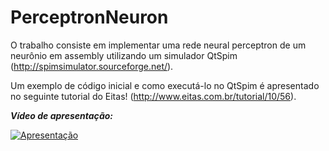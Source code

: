 # PerceptronNeuron

O trabalho consiste em implementar uma rede neural perceptron de um neurônio em assembly utilizando um simulador QtSpim (http://spimsimulator.sourceforge.net/).

Um exemplo de código inicial e como executá-lo no QtSpim é apresentado no seguinte tutorial do Eitas! (http://www.eitas.com.br/tutorial/10/56).


***Vídeo de apresentação:***

[![Apresentação](http://img.youtube.com/vi/XRDViqKbVOo/0.jpg)](http://www.youtube.com/watch?v=XRDViqKbVOo "Apresentação")
